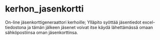 # kerhon_jasenkortti
On-line jäsenkorttigeneraattori kerhoille; Ylläpito syöttää jäsentiedot excel-tiedostona ja tämän jälkeen jäsenet voivat itse käydä lähettämässä omaan sähköpostiinsa oman jäsenkorttinsa.
